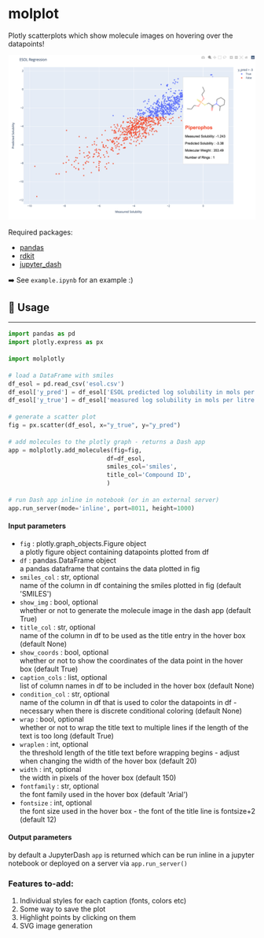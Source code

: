 # molplot
Plotly scatterplots which show molecule images on hovering over the datapoints!

![Beautiful :)](example.png)

Required packages:
- [pandas](https://pandas.pydata.org/docs/getting_started/index.html)
- [rdkit](http://rdkit.org/docs/Install.html)
- [jupyter_dash](https://github.com/plotly/jupyter-dash)

➡️ See `example.ipynb` for an example :)

## 📜 Usage
---
```python
import pandas as pd
import plotly.express as px

import molplotly

# load a DataFrame with smiles
df_esol = pd.read_csv('esol.csv')
df_esol['y_pred'] = df_esol['ESOL predicted log solubility in mols per litre']
df_esol['y_true'] = df_esol['measured log solubility in mols per litre']

# generate a scatter plot
fig = px.scatter(df_esol, x="y_true", y="y_pred")

# add molecules to the plotly graph - returns a Dash app
app = molplotly.add_molecules(fig=fig, 
                            df=df_esol, 
                            smiles_col='smiles', 
                            title_col='Compound ID', 
                            )

# run Dash app inline in notebook (or in an external server)
app.run_server(mode='inline', port=8011, height=1000)
```
#### Input parameters
* `fig` : plotly.graph_objects.Figure object\
    a plotly figure object containing datapoints plotted from df
* `df` : pandas.DataFrame object\
    a pandas dataframe that contains the data plotted in fig
* `smiles_col` : str, optional\
    name of the column in df containing the smiles plotted in fig (default 'SMILES')
* `show_img` : bool, optional\
    whether or not to generate the molecule image in the dash app (default True)
* `title_col` : str, optional\
    name of the column in df to be used as the title entry in the hover box (default None)
* `show_coords` : bool, optional\
    whether or not to show the coordinates of the data point in the hover box (default True)
* `caption_cols` : list, optional\
    list of column names in df to be included in the hover box (default None)
* `condition_col` : str, optional\
    name of the column in df that is used to color the datapoints in df - necessary when there is discrete conditional coloring (default None)
* `wrap` : bool, optional\
    whether or not to wrap the title text to multiple lines if the length of the text is too long (default True)
* `wraplen` : int, optional\
    the threshold length of the title text before wrapping begins - adjust when changing the width of the hover box (default 20)
* `width` : int, optional\
    the width in pixels of the hover box (default 150)
* `fontfamily` : str, optional\
    the font family used in the hover box (default 'Arial')
* `fontsize` : int, optional\
    the font size used in the hover box - the font of the title line is fontsize+2 (default 12)
    
#### Output parameters
by default a JupyterDash `app` is returned which can be run inline in a jupyter notebook or deployed on a server via `app.run_server()`

### Features to-add:
1. Individual styles for each caption (fonts, colors etc)
2. Some way to save the plot
3. Highlight points by clicking on them
4. SVG image generation
